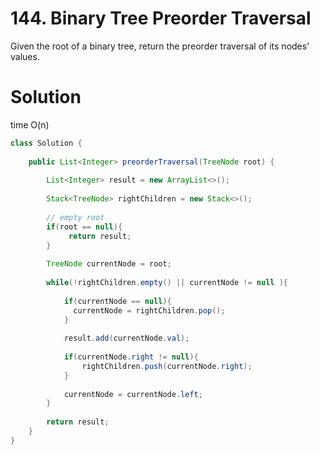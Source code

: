# 144. Binary Tree Preorder Traversal
Given the root of a binary tree, return the preorder traversal of its nodes' values.

# Solution
time O(n) 
```java
class Solution {
    
    public List<Integer> preorderTraversal(TreeNode root) {
        
        List<Integer> result = new ArrayList<>();
                
        Stack<TreeNode> rightChildren = new Stack<>();
        
        // empty root
        if(root == null){
             return result;
        }
        
        TreeNode currentNode = root;
                
        while(!rightChildren.empty() || currentNode != null ){
            
            if(currentNode == null){
              currentNode = rightChildren.pop();
            }
            
            result.add(currentNode.val);
            
            if(currentNode.right != null){
                rightChildren.push(currentNode.right);
            }
            
            currentNode = currentNode.left;
        }
        
        return result;
    }
}
```

